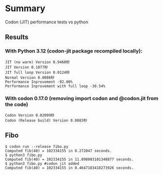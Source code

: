 # Summary

Codon (JIT) performance tests vs python

## Results

### With Python 3.12 (codon-jit package recompiled locally):

```
JIT (no warm) Version 0.9460秒
JIT Version 0.1077秒
JIT full loop Version 0.0124秒
Normal Version 0.0086秒
Performance Inprovement -92.00%
Performance Inprovement with full loop -30.54%
```

### With codon 0.17.0 (removing import codon and @codon.jit from the code)

```
Codon Version 0.02099秒
Codon (Release build) Version 0.0083秒
```


## Fibo
```
$ codon run --release fibo.py
Computed fib(40) = 102334155 in 0.272047 seconds.
$ python3 fibo.py
Computed fib(40) = 102334155 in 11.898003101348877 seconds.
$ python3 fibo.py #codon jit added
Computed fib(40) = 102334155 in 0.4647183418273926 seconds.
```
